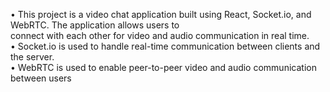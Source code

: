 • This project is a video chat application built using React, Socket.io, and WebRTC. The application allows users to</br>
connect with each other for video and audio communication in real time.</br>
• Socket.io is used to handle real-time communication between clients and the server.</br>
• WebRTC is used to enable peer-to-peer video and audio communication between users</br>
